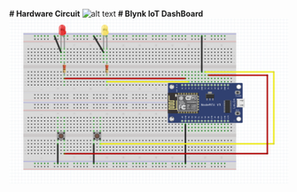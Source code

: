 **# Hardware Circuit**
![alt text](https://github.com/Brauuwu/ESP8266_Project/blob/main/Button_LED/Button_LED.ino)
**# Blynk IoT DashBoard**
![alt text](https://github.com/Brauuwu/ESP8266_Project/blob/main/Button_LED/Screenshot%202024-09-30%20160733.png)

